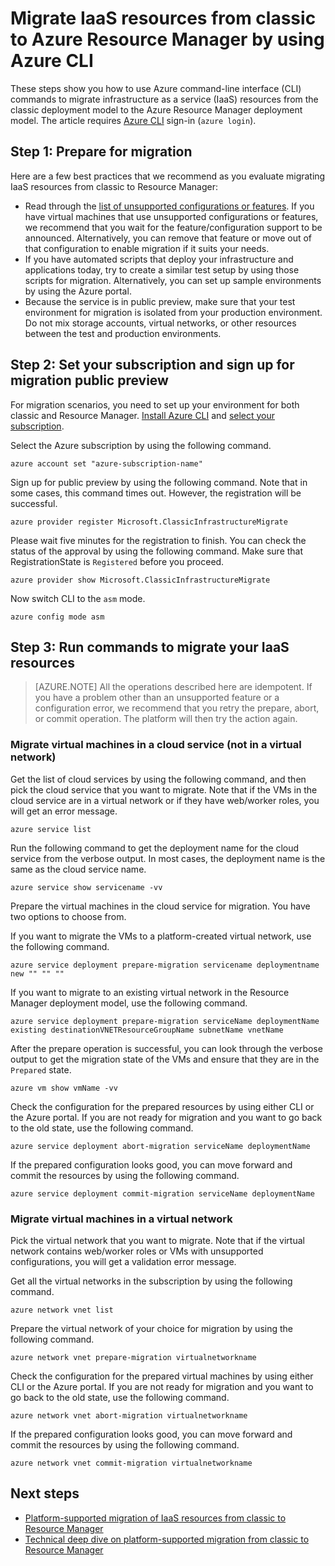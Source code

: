 <properties
	pageTitle="Migrate IaaS resources from classic to Azure Resource Manager by using Azure CLI | Microsoft Azure"
	description="This article walks through the platform-supported migration of resources from classic to Azure Resource Manager by using Azure CLI"
	services="virtual-machines-linux"
	documentationCenter=""
	authors="mahthi"
	manager="drewm"
	editor=""
	tags="azure-resource-manager"/>

<tags
	ms.service="virtual-machines-windows"
	ms.date="05/04/2016"
	wacn.date=""/>

# Migrate IaaS resources from classic to Azure Resource Manager by using Azure CLI

These steps show you how to use Azure command-line interface (CLI) commands to migrate infrastructure as a service (IaaS) resources from the classic deployment model to the Azure Resource Manager deployment model. The article requires [Azure CLI](/documentation/articles/xplat-cli-install/) sign-in (`azure login`).

## Step 1: Prepare for migration

Here are a few best practices that we recommend as you evaluate migrating IaaS resources from classic to Resource Manager:

- Read through the [list of unsupported configurations or features](/documentation/articles/virtual-machines-windows-migration-classic-resource-manager/). If you have virtual machines that use unsupported configurations or features, we recommend that you wait for the feature/configuration support to be announced. Alternatively, you can remove that feature or move out of that configuration to enable migration if it suits your needs.
-	If you have automated scripts that deploy your infrastructure and applications today, try to create a similar test setup by using those scripts for migration. Alternatively, you can set up sample environments by using the Azure portal.
- Because the service is in public preview, make sure that your test environment for migration is isolated from your production environment. Do not mix storage accounts, virtual networks, or other resources between the test and production environments.

## Step 2: Set your subscription and sign up for migration public preview

For migration scenarios, you need to set up your environment for both classic and Resource Manager. [Install Azure CLI](/documentation/articles/xplat-cli-install/) and [select your subscription](/documentation/articles/xplat-cli-connect/).

Select the Azure subscription by using the following command.

	azure account set "azure-subscription-name"

Sign up for public preview by using the following command. Note that in some cases, this command times out. However, the registration will be successful.

	azure provider register Microsoft.ClassicInfrastructureMigrate

Please wait five minutes for the registration to finish. You can check the status of the approval by using the following command. Make sure that RegistrationState is `Registered` before you proceed.

	azure provider show Microsoft.ClassicInfrastructureMigrate

Now switch CLI to the `asm` mode.

	azure config mode asm

## Step 3: Run commands to migrate your IaaS resources

>[AZURE.NOTE] All the operations described here are idempotent. If you have a problem other than an unsupported feature or a configuration error, we recommend that you retry the prepare, abort, or commit operation. The platform will then try the action again.

### Migrate virtual machines in a cloud service (not in a virtual network)

Get the list of cloud services by using the following command, and then pick the cloud service that you want to migrate. Note that if the VMs in the cloud service are in a virtual network or if they have web/worker roles, you will get an error message.

	azure service list

Run the following command to get the deployment name for the cloud service from the verbose output. In most cases, the deployment name is the same as the cloud service name.

	azure service show servicename -vv

Prepare the virtual machines in the cloud service for migration. You have two options to choose from.

If you want to migrate the VMs to a platform-created virtual network, use the following command.

	azure service deployment prepare-migration servicename deploymentname new "" "" ""

If you want to migrate to an existing virtual network in the Resource Manager deployment model, use the following command.

	azure service deployment prepare-migration serviceName deploymentName existing destinationVNETResourceGroupName subnetName vnetName

After the prepare operation is successful, you can look through the verbose output to get the migration state of the VMs and ensure that they are in the `Prepared` state.

	azure vm show vmName -vv

Check the configuration for the prepared resources by using either CLI or the Azure portal. If you are not ready for migration and you want to go back to the old state, use the following command.

	azure service deployment abort-migration serviceName deploymentName

If the prepared configuration looks good, you can move forward and commit the resources by using the following command.

	azure service deployment commit-migration serviceName deploymentName

### Migrate virtual machines in a virtual network

Pick the virtual network that you want to migrate. Note that if the virtual network contains web/worker roles or VMs with unsupported configurations, you will get a validation error message.

Get all the virtual networks in the subscription by using the following command.

	azure network vnet list

Prepare the virtual network of your choice for migration by using the following command.

	azure network vnet prepare-migration virtualnetworkname

Check the configuration for the prepared virtual machines by using either CLI or the Azure portal. If you are not ready for migration and you want to go back to the old state, use the following command.

	azure network vnet abort-migration virtualnetworkname

If the prepared configuration looks good, you can move forward and commit the resources by using the following command.

	azure network vnet commit-migration virtualnetworkname

## Next steps

- [Platform-supported migration of IaaS resources from classic to Resource Manager](/documentation/articles/virtual-machines-windows-migration-classic-resource-manager/)
- [Technical deep dive on platform-supported migration from classic to Resource Manager](/documentation/articles/virtual-machines-windows-migration-classic-resource-manager-deep-dive/)
